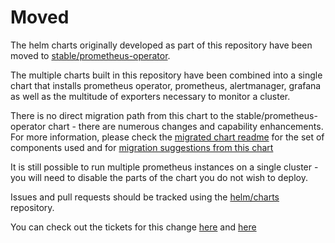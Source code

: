 # Moved
The helm charts originally developed as part of this repository have been moved to [stable/prometheus-operator](https://github.com/helm/charts/tree/master/stable/prometheus-operator).

The multiple charts built in this repository have been combined into a single chart that installs prometheus operator, prometheus, alertmanager, grafana as well as the multitude of exporters necessary to monitor a cluster.

There is no direct migration path from this chart to the stable/prometheus-operator chart - there are numerous changes and capability enhancements. For more information, please check the [migrated chart readme](https://github.com/helm/charts/tree/master/stable/prometheus-operator#prometheus-operator) for the set of components used and for [migration suggestions from this chart](https://github.com/helm/charts/tree/master/stable/prometheus-operator#migrating-from-coreosprometheus-operator-chart)

It is still possible to run multiple prometheus instances on a single cluster - you will need to disable the parts of the chart you do not wish to deploy.

Issues and pull requests should be tracked using the [helm/charts](https://github.com/helm/charts) repository.

You can check out the tickets for this change [here](https://github.com/prometheus-operator/prometheus-operator/issues/592) and [here](https://github.com/helm/charts/pull/6765)
